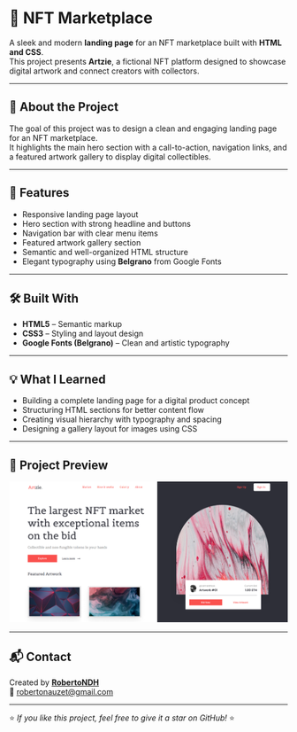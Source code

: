 # 💎 NFT Marketplace

A sleek and modern **landing page** for an NFT marketplace built with **HTML and CSS**.  
This project presents **Artzie**, a fictional NFT platform designed to showcase digital artwork and connect creators with collectors.

---

## 🧠 About the Project

The goal of this project was to design a clean and engaging landing page for an NFT marketplace.  
It highlights the main hero section with a call-to-action, navigation links, and a featured artwork gallery to display digital collectibles.

---

## 🧩 Features

- Responsive landing page layout  
- Hero section with strong headline and buttons  
- Navigation bar with clear menu items  
- Featured artwork gallery section  
- Semantic and well-organized HTML structure  
- Elegant typography using **Belgrano** from Google Fonts  

---

## 🛠️ Built With

- **HTML5** – Semantic markup  
- **CSS3** – Styling and layout design  
- **Google Fonts (Belgrano)** – Clean and artistic typography  

---

## 💡 What I Learned

- Building a complete landing page for a digital product concept  
- Structuring HTML sections for better content flow  
- Creating visual hierarchy with typography and spacing  
- Designing a gallery layout for images using CSS  

---

## 📸 Project Preview

![Project Preview](./img/screenshot.png)

---

## 📬 Contact

Created by **[RobertoNDH](https://github.com/RobertoNDH)**  
📧 robertonauzet@gmail.com  

---

⭐ *If you like this project, feel free to give it a star on GitHub!* ⭐